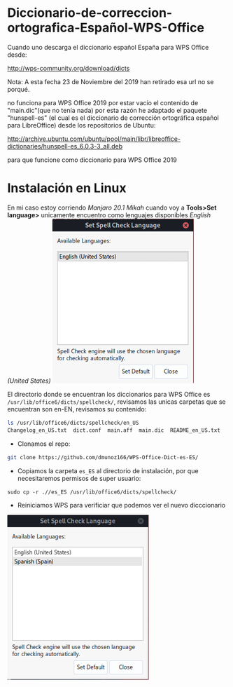 # Diccionario-de-correccion-ortografica-Español-WPS-Office

Cuando uno descarga el diccionario español España para WPS Office desde:

http://wps-community.org/download/dicts

Nota: A esta fecha 23 de Noviembre del 2019 han retirado esa url no se porqué.

no funciona para WPS Office 2019 por estar vacío el contenido de "main.dic"(que no tenía nada) por esta razón he adaptado el paquete "hunspell-es" (el cual es el diccionario de corrección ortográfica español para LibreOffice) desde los repositorios de Ubuntu:

http://archive.ubuntu.com/ubuntu/pool/main/libr/libreoffice-dictionaries/hunspell-es_6.0.3-3_all.deb 

para que funcione como diccionario para WPS Office 2019

# Instalación en Linux
En mi caso estoy corriendo *Manjaro 20.1 Mikah* cuando voy a **Tools>Set language>** unicamente encuentro como lenguajes disponibles *English (United States)* ![SpellCheck](./spellcheck.png?raw=true)

El directorio donde se encuentran los diccionarios para WPS Office es `/usr/lib/office6/dicts/spellcheck/`, revisamos las unicas carpetas que se encuentran son en-EN, revisamos su contenido:
```bash
ls /usr/lib/office6/dicts/spellcheck/en_US                                                                       
Changelog_en_US.txt  dict.conf	main.aff  main.dic  README_en_US.txt
```
- Clonamos el repo:
```bash
git clone https://github.com/dmunoz166/WPS-Office-Dict-es-ES/
```
- Copiamos la carpeta `es_ES` al directorio de instalación, por que necesitaremos permisos de super usuario:

```
sudo cp -r .//es_ES /usr/lib/office6/dicts/spellcheck/
```
- Reiniciamos WPS para verificiar que podemos ver el nuevo dicccionario 

![SpellCheck](./spellcheck1.png?raw=true)


